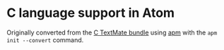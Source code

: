 # C language support in Atom

Originally converted from the [C TextMate bundle](https://github.com/textmate/c.tmbundle)
using [apm](https://github.com/atom/apm) with the `apm init --convert` command.
